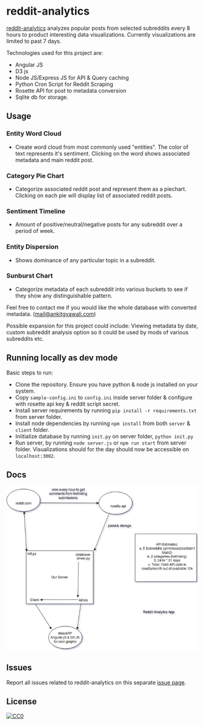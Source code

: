 # reddit-analytics
[reddit-analytics](https://reddit-analytics.us) analyzes popular posts from selected subreddits every 8 hours to product interesting data visualizations. Currently visualizations are limited to past 7 days.

Technologies used for this project are: 
- Angular JS
- D3 js
- Node JS/Express JS for API & Query caching
- Python Cron Script for Reddit Scraping
- Rosette API for post to metadata conversion
- Sqlite db for storage. 

## Usage

### Entity Word Cloud

- Create word cloud from most commonly used "entities". The color of text represents it's sentiment. Clicking on the word shows associated metadata and main reddit post.

### Category Pie Chart 
- Categorize associated reddit post and represent them as a piechart. Clicking on each pie will display list of associated reddit posts.

### Sentiment Timeline
- Amount of positive/neutral/negative posts for any subreddit over a period of week.

### Entity Dispersion
- Shows dominance of any particular topic in a subreddit.

### Sunburst Chart
- Categorize metadata of each subreddit into various buckets to see if they show any distinguishable pattern. 



Feel free to contact me if you would like the whole database with converted metadata. (mail@ankitgyawali.com)

Possible expansion for this project could include: Viewing metadata by date, custom subreddit analysis option so it could be used by mods of various subreddits etc.

## Running locally as dev mode
Basic steps to run:
- Clone the repository. Ensure you have python & node js installed on your system.
- Copy `sample-config.ini` to `config.ini` inside server folder & configure with rosette api key & reddit script secret.
- Install server requirements by running `pip install -r requirements.txt` from server folder.
- Install node dependencies by running `npm install` from both `server` & `client` folder.
- Iniitialize database by running `init.py` on server folder, `python init.py`
- Run server, by running `node server.js` or `npm run start` from server folder. Visualizations should for the day should now be accessible on `localhost:3002`.

## Docs
![Basic Flow](docs/basic-flow.jpg?raw=true "Basic Flow")


## Issues
Report all issues related to reddit-analytics on this separate <a href="https://github.com/ankitgyawali/reddit-analytics/issues" target="_blank">issue page</a>.

## License

[![CC0](http://mirrors.creativecommons.org/presskit/buttons/88x31/svg/cc-zero.svg)](https://creativecommons.org/publicdomain/zero/1.0/)
